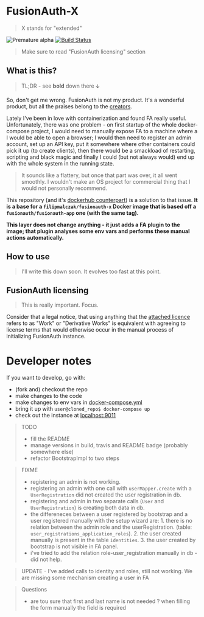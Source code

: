 # FusionAuth-X

> X stands for "extended"

![Premature alpha](https://img.shields.io/badge/v-0.1.0-blueviolet.svg)
[![Build Status](https://travis-ci.com/FilipMalczak/fusionaut-x.svg?branch=master)](https://travis-ci.com/FilipMalczak/fusionaut-x)

> Make sure to read "FusionAuth licensing" section

## What is this?

> TL;DR - see **bold** down there 🡫

So, don't get me wrong. FusionAuth is not my product. It's a wonderful product,
 but all the praises belong to the [creators](https://fusionauth.io).

Lately I've been in love with containerization and found FA really useful.
 Unfortunately, there was one problem - on first startup of the whole
 docker-compose project, I would need to manually expose FA to a machine where
 a I would be able to open a browser; I would then
 need to register an admin account, set up an API key, put it somewhere where
 other containers could pick it up (to create clients), then there would be
 a smackload of restarting, scripting and black magic and finally I could
 (but not always would) end up with the whole system in the running state.
 
> It sounds like a flattery, but once that part was over, it all went
smoothly. I wouldn't make an OS project for commercial thing that I would
not personally recommend.

This repository (and it's 
[dockerhub counterpart](https://hub.docker.com/r/filipmalczak/fusionauth-x)) is a
 solution to that issue. **It is a base for a `filipmalczak/fusionauth-x` 
 Docker image that is based off a `fusionauth/fusionauth-app` one (with the same tag).**
 
**This layer does not change anything - it just adds a FA plugin to the image;
 that plugin analyses some env vars and performs these manual actions automatically.**
 
 ## How to use
 
 > I'll write this down soon. It evolves too fast at this point.
 
 ## FusionAuth licensing
 
 > This is really important. Focus.
 
 Consider that a legal notice, that using anything that the 
 [attached licence](./LICENSE) refers to as "Work" or "Derivative Works" is
 equivalent with agreeing to license terms that would otherwise occur in the
 manual process of initializing FusionAuth instance.
 
 # Developer notes
 
 If you want to develop, go with:
 
 - (fork and) checkout the repo
 - make changes to the code
 - make changes to env vars in [docker-compose.yml](./docker-compose.yml)
 - bring it up with `user@cloned_repo$ docker-compose up`
 - check out the instance at [localhost:9011](http://localhost:9011)
 
 > TODO
 > - fill the README
 > - manage versions in build, travis and README badge (probably somewhere else)
 > - refactor BootstrapImpl to two steps
 
 > FIXME
 > - registering an admin is not working. 
 > - registering an admin with one call with `userMapper.create` with a `UserRegistration` did not created the user registration in db.
 > - registering and admin in two separate calls (`User` and `UserRegistration`) is creating both data in db.
 > - the differeneces between a user registered by bootstrap and a user registered manually with the setup wizard are: 1. there is no relation between the admin role and the userRegistration. (table: `user_registrations_application_roles`). 2. the user created manually is present in the table `identities`. 3. the user created by bootstrap is not visible in FA panel.
 > - i've tried to add the relation role-user_registration manually in db - did not help.
 
 > UPDATE - I've added calls to identity and roles, still not working. We are missing some mechanism creating a user in FA
 
 > Questions
 > - are tou sure that first and last name is not needed ? when filling the form manually the field is required